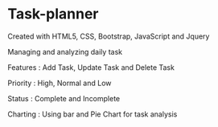 # Task-planner
Created with HTML5, CSS, Bootstrap, JavaScript and Jquery

Managing and analyzing daily task 

Features : Add Task, Update Task and Delete Task

Priority : High, Normal and Low

Status : Complete and Incomplete

Charting : Using bar and Pie Chart for task analysis
